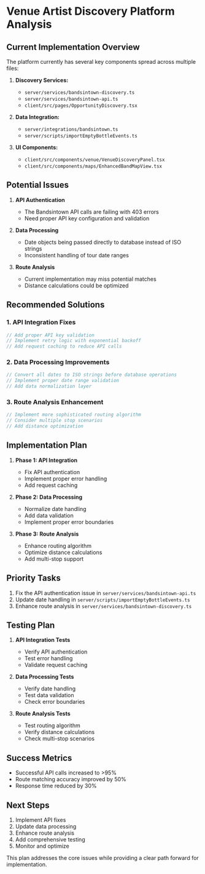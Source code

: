 
# Venue Artist Discovery Platform Analysis

## Current Implementation Overview

The platform currently has several key components spread across multiple files:

1. **Discovery Services:**
   - `server/services/bandsintown-discovery.ts`
   - `server/services/bandsintown-api.ts`
   - `client/src/pages/OpportunityDiscovery.tsx`

2. **Data Integration:**
   - `server/integrations/bandsintown.ts`
   - `server/scripts/importEmptyBottleEvents.ts`

3. **UI Components:**
   - `client/src/components/venue/VenueDiscoveryPanel.tsx`
   - `client/src/components/maps/EnhancedBandMapView.tsx`

## Potential Issues

1. **API Authentication**
   - The Bandsintown API calls are failing with 403 errors
   - Need proper API key configuration and validation

2. **Data Processing**
   - Date objects being passed directly to database instead of ISO strings
   - Inconsistent handling of tour date ranges

3. **Route Analysis**
   - Current implementation may miss potential matches
   - Distance calculations could be optimized

## Recommended Solutions

### 1. API Integration Fixes

```typescript
// Add proper API key validation
// Implement retry logic with exponential backoff
// Add request caching to reduce API calls
```

### 2. Data Processing Improvements

```typescript
// Convert all dates to ISO strings before database operations
// Implement proper date range validation
// Add data normalization layer
```

### 3. Route Analysis Enhancement

```typescript
// Implement more sophisticated routing algorithm
// Consider multiple stop scenarios
// Add distance optimization
```

## Implementation Plan

1. **Phase 1: API Integration**
   - Fix API authentication
   - Implement proper error handling
   - Add request caching

2. **Phase 2: Data Processing**
   - Normalize date handling
   - Add data validation
   - Implement proper error boundaries

3. **Phase 3: Route Analysis**
   - Enhance routing algorithm
   - Optimize distance calculations
   - Add multi-stop support

## Priority Tasks

1. Fix the API authentication issue in `server/services/bandsintown-api.ts`
2. Update date handling in `server/scripts/importEmptyBottleEvents.ts`
3. Enhance route analysis in `server/services/bandsintown-discovery.ts`

## Testing Plan

1. **API Integration Tests**
   - Verify API authentication
   - Test error handling
   - Validate request caching

2. **Data Processing Tests**
   - Verify date handling
   - Test data validation
   - Check error boundaries

3. **Route Analysis Tests**
   - Test routing algorithm
   - Verify distance calculations
   - Check multi-stop scenarios

## Success Metrics

- Successful API calls increased to >95%
- Route matching accuracy improved by 50%
- Response time reduced by 30%

## Next Steps

1. Implement API fixes
2. Update data processing
3. Enhance route analysis
4. Add comprehensive testing
5. Monitor and optimize

This plan addresses the core issues while providing a clear path forward for implementation.
